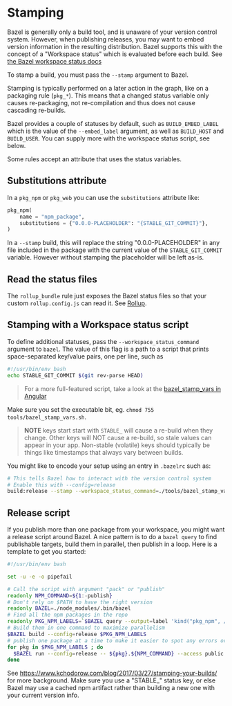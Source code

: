 # Stamping

Bazel is generally only a build tool, and is unaware of your version control system.
However, when publishing releases, you may want to embed version information in the resulting distribution.
Bazel supports this with the concept of a "Workspace status" which is evaluated before each build.
See [the Bazel workspace status docs](https://docs.bazel.build/versions/master/user-manual.html#workspace_status)

To stamp a build, you must pass the `--stamp` argument to Bazel.

Stamping is typically performed on a later action in the graph, like on a packaging rule (`pkg_*`). This means that
a changed status variable only causes re-packaging, not re-compilation and thus does not cause cascading re-builds.

Bazel provides a couple of statuses by default, such as `BUILD_EMBED_LABEL` which is the value of the `--embed_label`
argument, as well as `BUILD_HOST` and `BUILD_USER`. You can supply more with the workspace status script, see below.

Some rules accept an attribute that uses the status variables.

## Substitutions attribute

In a `pkg_npm` or `pkg_web` you can use the `substitutions` attribute like:

```python
pkg_npm(
    name = "npm_package",
    substitutions = {"0.0.0-PLACEHOLDER": "{STABLE_GIT_COMMIT}"},
)
```

In a `--stamp` build, this will replace the string "0.0.0-PLACEHOLDER" in any file included in the package with the current value of the `STABLE_GIT_COMMIT` variable.
However without stamping the placeholder will be left as-is.

## Read the status files

The `rollup_bundle` rule just exposes the Bazel status files so that your custom `rollup.config.js` can read it.
See [Rollup](Rollup).

## Stamping with a Workspace status script

To define additional statuses, pass the `--workspace_status_command` argument to `bazel`.
The value of this flag is a path to a script that prints space-separated key/value pairs, one per line, such as

```bash
#!/usr/bin/env bash
echo STABLE_GIT_COMMIT $(git rev-parse HEAD)
```
> For a more full-featured script, take a look at the [bazel_stamp_vars in Angular]

Make sure you set the executable bit, eg. `chmod 755 tools/bazel_stamp_vars.sh`.

> **NOTE** keys start start with `STABLE_` will cause a re-build when they change.
> Other keys will NOT cause a re-build, so stale values can appear in your app.
> Non-stable (volatile) keys should typically be things like timestamps that always vary between builds.

You might like to encode your setup using an entry in `.bazelrc` such as:

```sh
# This tells Bazel how to interact with the version control system
# Enable this with --config=release
build:release --stamp --workspace_status_command=./tools/bazel_stamp_vars.sh
```

## Release script

If you publish more than one package from your workspace, you might want a release script around Bazel.
A nice pattern is to do a `bazel query` to find publishable targets, build them in parallel, then publish in a loop.
Here is a template to get you started:

```sh
#!/usr/bin/env bash

set -u -e -o pipefail

# Call the script with argument "pack" or "publish"
readonly NPM_COMMAND=${1:-publish}
# Don't rely on $PATH to have the right version
readonly BAZEL=./node_modules/.bin/bazel
# Find all the npm packages in the repo
readonly PKG_NPM_LABELS=`$BAZEL query --output=label 'kind("pkg_npm", //...)'`
# Build them in one command to maximize parallelism
$BAZEL build --config=release $PKG_NPM_LABELS
# publish one package at a time to make it easier to spot any errors or warnings
for pkg in $PKG_NPM_LABELS ; do
  $BAZEL run --config=release -- ${pkg}.${NPM_COMMAND} --access public --tag latest
done
```

See https://www.kchodorow.com/blog/2017/03/27/stamping-your-builds/ for more background.
Make sure you use a "STABLE_" status key, or else Bazel may use a cached npm artifact rather than
building a new one with your current version info.

[bazel_stamp_vars in Angular]: https://github.com/angular/angular/blob/master/tools/bazel_stamp_vars.sh
